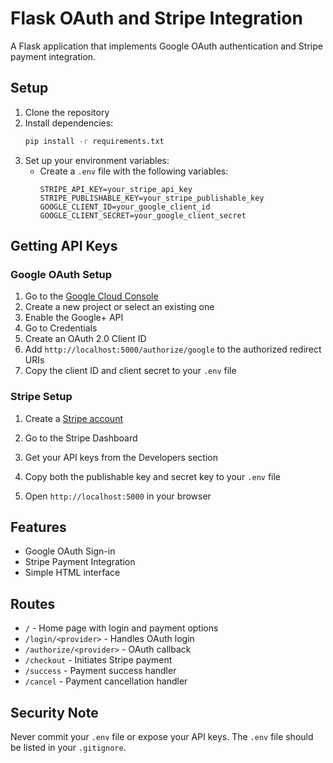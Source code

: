 # Flask OAuth and Stripe Integration

A Flask application that implements Google OAuth authentication and Stripe payment integration.

## Setup

1. Clone the repository
2. Install dependencies:
   ```bash
   pip install -r requirements.txt
   ```
3. Set up your environment variables:
   - Create a `.env` file with the following variables:
     ```
     STRIPE_API_KEY=your_stripe_api_key
     STRIPE_PUBLISHABLE_KEY=your_stripe_publishable_key
     GOOGLE_CLIENT_ID=your_google_client_id
     GOOGLE_CLIENT_SECRET=your_google_client_secret
     ```


     
## Getting API Keys

### Google OAuth Setup
1. Go to the [Google Cloud Console](https://console.cloud.google.com/)
2. Create a new project or select an existing one
3. Enable the Google+ API
4. Go to Credentials
5. Create an OAuth 2.0 Client ID
6. Add `http://localhost:5000/authorize/google` to the authorized redirect URIs
7. Copy the client ID and client secret to your `.env` file

### Stripe Setup
1. Create a [Stripe account](https://stripe.com)
2. Go to the Stripe Dashboard
3. Get your API keys from the Developers section
4. Copy both the publishable key and secret key to your `.env` file

3. Open `http://localhost:5000` in your browser

## Features

- Google OAuth Sign-in
- Stripe Payment Integration
- Simple HTML interface

## Routes

- `/` - Home page with login and payment options
- `/login/<provider>` - Handles OAuth login
- `/authorize/<provider>` - OAuth callback
- `/checkout` - Initiates Stripe payment
- `/success` - Payment success handler
- `/cancel` - Payment cancellation handler

## Security Note

Never commit your `.env` file or expose your API keys. The `.env` file should be listed in your `.gitignore`.
